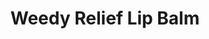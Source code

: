 ---
layout: layouts/lips
title: Weedy Relief Lip Balm
badge: "Special"
sku: relief-lips
short: This all-natural lip balm is just the thing to smooth and moisturize dry lips. This balm is specially formulated for those with extra dry, or cracked, or who suffer from rashes on the lips.

category: "weedy relief"
upprice: 2
url: "weedylips"
tags: 
  - product
  - lipbalm
  - featured
  - skincare
herbs:
  - chickweed
  - plantain
  - lavender
  - yarrow
  - calendula
  - comfrey
  - st. johnswort

img: 
  photo:
    - weedy-lips.png
    - weedy-lips-alt.png
  thumb: weedy-lips-thumb.png
  alt: photo of weedy relief lip balm.
---